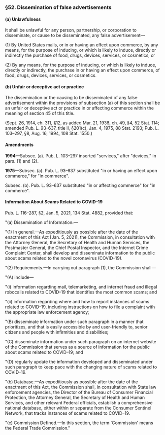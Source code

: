 ### §52. Dissemination of false advertisements ###

#### (a) Unlawfulness ####

It shall be unlawful for any person, partnership, or corporation to disseminate, or cause to be disseminated, any false advertisement—

(1) By United States mails, or in or having an effect upon commerce, by any means, for the purpose of inducing, or which is likely to induce, directly or indirectly the purchase of food, drugs, devices, services, or cosmetics; or

(2) By any means, for the purpose of inducing, or which is likely to induce, directly or indirectly, the purchase in or having an effect upon commerce, of food, drugs, devices, services, or cosmetics.

#### (b) Unfair or deceptive act or practice ####

The dissemination or the causing to be disseminated of any false advertisement within the provisions of subsection (a) of this section shall be an unfair or deceptive act or practice in or affecting commerce within the meaning of section 45 of this title.

(Sept. 26, 1914, ch. 311, §12, as added Mar. 21, 1938, ch. 49, §4, 52 Stat. 114; amended Pub. L. 93–637, title II, §201(c), Jan. 4, 1975, 88 Stat. 2193; Pub. L. 103–297, §8, Aug. 16, 1994, 108 Stat. 1550.)

#### Amendments ####

**1994**—Subsec. (a). Pub. L. 103–297 inserted "services," after "devices," in pars. (1) and (2).

**1975**—Subsec. (a). Pub. L. 93–637 substituted "in or having an effect upon commerce," for "in commerce".

Subsec. (b). Pub. L. 93–637 substituted "in or affecting commerce" for "in commerce".

#### Information About Scams Related to COVID–19 ####

Pub. L. 116–287, §2, Jan. 5, 2021, 134 Stat. 4882, provided that:

"(a) Dissemination of Information.—

"(1) In general.—As expeditiously as possible after the date of the enactment of this Act [Jan. 5, 2021], the Commission, in consultation with the Attorney General, the Secretary of Health and Human Services, the Postmaster General, the Chief Postal Inspector, and the Internet Crime Complaint Center, shall develop and disseminate information to the public about scams related to the novel coronavirus (COVID–19).

"(2) Requirements.—In carrying out paragraph (1), the Commission shall—

"(A) include—

"(i) information regarding mail, telemarketing, and internet fraud and illegal robocalls related to COVID–19 that identifies the most common scams; and

"(ii) information regarding where and how to report instances of scams related to COVID–19, including instructions on how to file a complaint with the appropriate law enforcement agency;

"(B) disseminate information under such paragraph in a manner that prioritizes, and that is easily accessible by and user-friendly to, senior citizens and people with infirmities and disabilities;

"(C) disseminate information under such paragraph on an internet website of the Commission that serves as a source of information for the public about scams related to COVID–19; and

"(D) regularly update the information developed and disseminated under such paragraph to keep pace with the changing nature of scams related to COVID–19.

"(b) Database.—As expeditiously as possible after the date of the enactment of this Act, the Commission shall, in consultation with State law enforcement agencies, the Director of the Bureau of Consumer Financial Protection, the Attorney General, the Secretary of Health and Human Services, and other relevant Federal officials, establish a comprehensive national database, either within or separate from the Consumer Sentinel Network, that tracks instances of scams related to COVID–19.

"(c) Commission Defined.—In this section, the term 'Commission' means the Federal Trade Commission."